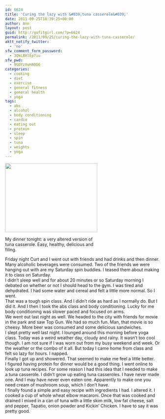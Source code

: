 ```yaml
---
id: 6624
title: 'Curing the lazy with &#039;tuna casserole&#039;'
date: 2011-09-25T18:39:25+00:00
author: Ann
layout: post
guid: http://gofitgirl.com/?p=6624
permalink: /2011/09/25/curing-the-lazy-with-tuna-casserole/
aktt_notify_twitter:
  - 'no'
sfw_comment_form_password:
  - 3QkLBXlEp7iu
sfw_pwd:
  - 9GGYzXuHA0G6
categories:
  - cooking
  - diet
  - exercise
  - general fitness
  - general health
  - yoga
tags:
  - abs
  - alcohol
  - body conditioning
  - cardio
  - eating out
  - protein
  - sleep
  - spin
  - tuna
  - weights
  - yoga
---
```

<div id="attachment_6644" style="width: 310px" class="wp-caption alignleft">
  <a href="http://gofitgirl.com/blog/wp-content/uploads/2011/09/tuna-casserole.jpg"><img class="size-medium wp-image-6644" title="tuna casserole" src="http://gofitgirl.com/blog/wp-content/uploads/2011/09/tuna-casserole-300x224.jpg" alt="" width="300" height="224" /></a>
  
  <p class="wp-caption-text">
    My dinner tonight: a very altered version of tuna casserole. Easy, healthy, delicious and filing.
  </p>
</div>

  
Friday night Curt and I went out with friends and had drinks and then dinner. Many alcoholic beverages were consumed. Two of the friends we were hanging out with are my Saturday spin buddies. I teased them about making it to class on Saturday.  
I didn&#8217;t sleep well and for about 20 minutes or so Saturday morning I debated on whether or not I should head to the gym. I was tired and dehydrated. I had some water and cereal and felt a little more normal. So I went.  
That was a tough spin class. And I didn&#8217;t ride as hard as I normally do. But I did it. And I then I took the abs class and body conditioning. Lucky for me body conditioning was slower paced and focused on arms.  
We went out last night as well. We headed to the city with friends for movie in the park and saw Top Gun. We had so much fun. Man, that movie is so cheesy. More beer was consumed and some delicious sandwiches.  
I slept pretty well last night. I lounged around this morning before yoga class. Today was a weird weather day, cloudy and rainy. It wasn&#8217;t too cool though. I am not sure if I was worn out from my busy weekend and week. Or the weather or the combo of it all. But today I came home from class and felt so lazy for hours. I napped.  
Finally I got up and showered. That seemed to make me feel a little better.  
I figured having protein for dinner would be a good thing. I went online to look up tuna recipes. For some reason I had this idea that I needed to make a tuna casserole. I didn&#8217;t grow up eating tuna casseroles. I have never made one. And I may have never even eaten one. Apparently to make one you need cream of mushroom soup, which I don&#8217;t have.  
I finally found a simple and easy recipe with ingredients I had. I altered it. I cooked a cup of whole wheat elbow macaroni. Once that was cooked and drained I mixed in a can of tuna with a little skim milk, low fat cheese, salt and pepper, Tapatio, onion powder and Kickin&#8217; Chicken. I have to say it was pretty good.